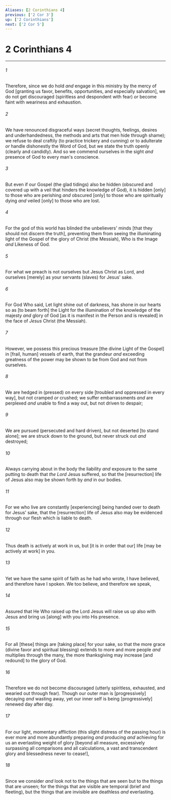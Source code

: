 ```yaml
---
Aliases: [2 Corinthians 4]
previous: ['2 Cor 3']
up: ['2 Corinthians']
next: ['2 Cor 5']
---
```

# 2 Corinthians 4

***














###### 1 






Therefore, since we do hold _and_ engage in this ministry by the mercy of God [granting us favor, benefits, opportunities, and especially salvation], we do not get discouraged (spiritless and despondent with fear) _or_ become faint with weariness and exhaustion. 













###### 2 






We have renounced disgraceful ways (secret thoughts, feelings, desires and underhandedness, the methods and arts that men hide through shame); we refuse to deal craftily (to practice trickery and cunning) or to adulterate _or_ handle dishonestly the Word of God, but we state the truth openly (clearly and candidly). And so we commend ourselves in the sight _and_ presence of God to every man's conscience. 













###### 3 






But even if our Gospel (the glad tidings) also be hidden (obscured and covered up with a veil that hinders the knowledge of God), it is hidden [only] to those who are perishing _and_ obscured [only] to those who are spiritually dying _and_ veiled [only] to those who are lost. 













###### 4 






For the god of this world has blinded the unbelievers' minds [that they should not discern the truth], preventing them from seeing the illuminating light of the Gospel of the glory of Christ (the Messiah), Who is the Image _and_ Likeness of God. 













###### 5 






For what we preach is not ourselves but Jesus Christ as Lord, and ourselves [merely] as your servants (slaves) for Jesus' sake. 













###### 6 






For God Who said, Let light shine out of darkness, has shone in our hearts so as [to beam forth] the Light for the illumination of the knowledge of the majesty _and_ glory of God [as it is manifest in the Person and is revealed] in the face of _Jesus_ Christ (the Messiah). 













###### 7 






However, we possess this precious treasure [the divine Light of the Gospel] in [frail, human] vessels of earth, that the grandeur _and_ exceeding greatness of the power may be shown to be from God and not from ourselves. 













###### 8 






We are hedged in (pressed) on every side [troubled and oppressed in every way], but not cramped _or_ crushed; we suffer embarrassments _and_ are perplexed _and_ unable to find a way out, but not driven to despair; 













###### 9 






We are pursued (persecuted and hard driven), but not deserted [to stand alone]; we are struck down to the ground, but never struck out _and_ destroyed; 













###### 10 






Always carrying about in the body the liability _and_ exposure to the same putting to death that _the Lord_ Jesus suffered, so that the [resurrection] life of Jesus also may be shown forth by _and_ in our bodies. 













###### 11 






For we who live are constantly [experiencing] being handed over to death for Jesus' sake, that the [resurrection] life of Jesus also may be evidenced through our flesh which is liable to death. 













###### 12 






Thus death is actively at work in us, but [it is in order that our] life [may be actively at work] in you. 













###### 13 






Yet we have the same spirit of faith as he had who wrote, I have believed, and therefore have I spoken. We too believe, and therefore we speak, 













###### 14 






Assured that He Who raised up the Lord Jesus will raise us up also with Jesus and bring us [along] with you into His presence. 













###### 15 






For all [these] things are [taking place] for your sake, so that the more grace (divine favor and spiritual blessing) extends to more and more people _and_ multiplies through the many, the more thanksgiving may increase [and redound] to the glory of God. 













###### 16 






Therefore we do not become discouraged (utterly spiritless, exhausted, and wearied out through fear). Though our outer man is [progressively] decaying _and_ wasting away, yet our inner self is being [progressively] renewed day after day. 













###### 17 






For our light, momentary affliction (this slight distress of the passing hour) is ever more and more abundantly preparing _and_ producing _and_ achieving for us an everlasting weight of glory [beyond all measure, excessively surpassing all comparisons and all calculations, a vast and transcendent glory and blessedness never to cease!], 













###### 18 






Since we consider _and_ look not to the things that are seen but to the things that are unseen; for the things that are visible are temporal (brief and fleeting), but the things that are invisible are deathless _and_ everlasting.
